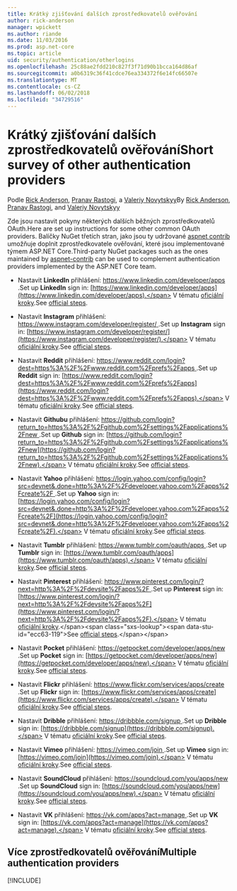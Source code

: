 ```yaml
---
title: Krátký zjišťování dalších zprostředkovatelů ověřování
author: rick-anderson
manager: wpickett
ms.author: riande
ms.date: 11/03/2016
ms.prod: asp.net-core
ms.topic: article
uid: security/authentication/otherlogins
ms.openlocfilehash: 25c88ae2fdd210c827f3f71d90b1bcca164d86af
ms.sourcegitcommit: a0b6319c36f41cdce76ea334372f6e14fc66507e
ms.translationtype: MT
ms.contentlocale: cs-CZ
ms.lasthandoff: 06/02/2018
ms.locfileid: "34729516"
---
```

# <a name="short-survey-of-other-authentication-providers"></a><span data-ttu-id="ecc63-102">Krátký zjišťování dalších zprostředkovatelů ověřování</span><span class="sxs-lookup"><span data-stu-id="ecc63-102">Short survey of other authentication providers</span></span>

<a name="security-authentication-other-logins"></a>

<span data-ttu-id="ecc63-103">Podle [Rick Anderson](https://twitter.com/RickAndMSFT), [Pranav Rastogi](https://github.com/rustd), a [Valeriy Novytskyy](https://github.com/01binary)</span><span class="sxs-lookup"><span data-stu-id="ecc63-103">By [Rick Anderson](https://twitter.com/RickAndMSFT), [Pranav Rastogi](https://github.com/rustd), and [Valeriy Novytskyy](https://github.com/01binary)</span></span>

<span data-ttu-id="ecc63-104">Zde jsou nastavit pokyny některých dalších běžných zprostředkovatelů OAuth.</span><span class="sxs-lookup"><span data-stu-id="ecc63-104">Here are set up instructions for some other common OAuth providers.</span></span> <span data-ttu-id="ecc63-105">Balíčky NuGet třetích stran, jako jsou ty udržované [aspnet contrib](https://www.nuget.org/packages?q=owners%3Aaspnet-contrib+title%3AOAuth) umožňuje doplnit zprostředkovatele ověřování, které jsou implementované týmem ASP.NET Core.</span><span class="sxs-lookup"><span data-stu-id="ecc63-105">Third-party NuGet packages such as the ones maintained by [aspnet-contrib](https://www.nuget.org/packages?q=owners%3Aaspnet-contrib+title%3AOAuth) can be used to complement authentication providers implemented by the ASP.NET Core team.</span></span>

* <span data-ttu-id="ecc63-106">Nastavit **LinkedIn** přihlášení: [ https://www.linkedin.com/developer/apps ](https://www.linkedin.com/developer/apps).</span><span class="sxs-lookup"><span data-stu-id="ecc63-106">Set up **LinkedIn** sign in: [https://www.linkedin.com/developer/apps](https://www.linkedin.com/developer/apps).</span></span> <span data-ttu-id="ecc63-107">V tématu [oficiální kroky](https://developer.linkedin.com/docs/oauth2).</span><span class="sxs-lookup"><span data-stu-id="ecc63-107">See [official steps](https://developer.linkedin.com/docs/oauth2).</span></span>

* <span data-ttu-id="ecc63-108">Nastavit **Instagram** přihlášení: [ https://www.instagram.com/developer/register/ ](https://www.instagram.com/developer/register/).</span><span class="sxs-lookup"><span data-stu-id="ecc63-108">Set up **Instagram** sign in: [https://www.instagram.com/developer/register/](https://www.instagram.com/developer/register/).</span></span> <span data-ttu-id="ecc63-109">V tématu [oficiální kroky](https://www.instagram.com/developer/authentication/).</span><span class="sxs-lookup"><span data-stu-id="ecc63-109">See [official steps](https://www.instagram.com/developer/authentication/).</span></span>

* <span data-ttu-id="ecc63-110">Nastavit **Reddit** přihlášení: [ https://www.reddit.com/login?dest=https%3A%2F%2Fwww.reddit.com%2Fprefs%2Fapps ](https://www.reddit.com/login?dest=https%3A%2F%2Fwww.reddit.com%2Fprefs%2Fapps).</span><span class="sxs-lookup"><span data-stu-id="ecc63-110">Set up **Reddit** sign in: [https://www.reddit.com/login?dest=https%3A%2F%2Fwww.reddit.com%2Fprefs%2Fapps](https://www.reddit.com/login?dest=https%3A%2F%2Fwww.reddit.com%2Fprefs%2Fapps).</span></span> <span data-ttu-id="ecc63-111">V tématu [oficiální kroky](https://github.com/reddit/reddit/wiki/OAuth2-Quick-Start-Example).</span><span class="sxs-lookup"><span data-stu-id="ecc63-111">See [official steps](https://github.com/reddit/reddit/wiki/OAuth2-Quick-Start-Example).</span></span>

* <span data-ttu-id="ecc63-112">Nastavit **Githubu** přihlášení: [ https://github.com/login?return_to=https%3A%2F%2Fgithub.com%2Fsettings%2Fapplications%2Fnew ](https://github.com/login?return_to=https%3A%2F%2Fgithub.com%2Fsettings%2Fapplications%2Fnew).</span><span class="sxs-lookup"><span data-stu-id="ecc63-112">Set up **Github** sign in: [https://github.com/login?return_to=https%3A%2F%2Fgithub.com%2Fsettings%2Fapplications%2Fnew](https://github.com/login?return_to=https%3A%2F%2Fgithub.com%2Fsettings%2Fapplications%2Fnew).</span></span> <span data-ttu-id="ecc63-113">V tématu [oficiální kroky](https://developer.github.com/v3/oauth/).</span><span class="sxs-lookup"><span data-stu-id="ecc63-113">See [official steps](https://developer.github.com/v3/oauth/).</span></span>

* <span data-ttu-id="ecc63-114">Nastavit **Yahoo** přihlášení: [ https://login.yahoo.com/config/login?src=devnet&.done=http%3A%2F%2Fdeveloper.yahoo.com%2Fapps%2Fcreate%2F ](https://login.yahoo.com/config/login?src=devnet&.done=http%3A%2F%2Fdeveloper.yahoo.com%2Fapps%2Fcreate%2F).</span><span class="sxs-lookup"><span data-stu-id="ecc63-114">Set up **Yahoo** sign in: [https://login.yahoo.com/config/login?src=devnet&.done=http%3A%2F%2Fdeveloper.yahoo.com%2Fapps%2Fcreate%2F](https://login.yahoo.com/config/login?src=devnet&.done=http%3A%2F%2Fdeveloper.yahoo.com%2Fapps%2Fcreate%2F).</span></span> <span data-ttu-id="ecc63-115">V tématu [oficiální kroky](https://developer.yahoo.com/bbauth/user.html).</span><span class="sxs-lookup"><span data-stu-id="ecc63-115">See [official steps](https://developer.yahoo.com/bbauth/user.html).</span></span>

* <span data-ttu-id="ecc63-116">Nastavit **Tumblr** přihlášení: [ https://www.tumblr.com/oauth/apps ](https://www.tumblr.com/oauth/apps).</span><span class="sxs-lookup"><span data-stu-id="ecc63-116">Set up **Tumblr** sign in: [https://www.tumblr.com/oauth/apps](https://www.tumblr.com/oauth/apps).</span></span> <span data-ttu-id="ecc63-117">V tématu [oficiální kroky](https://www.tumblr.com/docs/api/v2#auth).</span><span class="sxs-lookup"><span data-stu-id="ecc63-117">See [official steps](https://www.tumblr.com/docs/api/v2#auth).</span></span>

* <span data-ttu-id="ecc63-118">Nastavit **Pinterest** přihlášení: [ https://www.pinterest.com/login/?next=http%3A%2F%2Fdevsite%2Fapps%2F ](https://www.pinterest.com/login/?next=http%3A%2F%2Fdevsite%2Fapps%2F).</span><span class="sxs-lookup"><span data-stu-id="ecc63-118">Set up **Pinterest** sign in: [https://www.pinterest.com/login/?next=http%3A%2F%2Fdevsite%2Fapps%2F](https://www.pinterest.com/login/?next=http%3A%2F%2Fdevsite%2Fapps%2F).</span></span> <span data-ttu-id="ecc63-119">V tématu [oficiální kroky](https://developers.pinterest.com/docs/api/overview/?).</span><span class="sxs-lookup"><span data-stu-id="ecc63-119">See [official steps](https://developers.pinterest.com/docs/api/overview/?).</span></span>

* <span data-ttu-id="ecc63-120">Nastavit **Pocket** přihlášení: [ https://getpocket.com/developer/apps/new ](https://getpocket.com/developer/apps/new).</span><span class="sxs-lookup"><span data-stu-id="ecc63-120">Set up **Pocket** sign in: [https://getpocket.com/developer/apps/new](https://getpocket.com/developer/apps/new).</span></span> <span data-ttu-id="ecc63-121">V tématu [oficiální kroky](https://getpocket.com/developer/docs/authentication).</span><span class="sxs-lookup"><span data-stu-id="ecc63-121">See [official steps](https://getpocket.com/developer/docs/authentication).</span></span>

* <span data-ttu-id="ecc63-122">Nastavit **Flickr** přihlášení: [ https://www.flickr.com/services/apps/create ](https://www.flickr.com/services/apps/create).</span><span class="sxs-lookup"><span data-stu-id="ecc63-122">Set up **Flickr** sign in: [https://www.flickr.com/services/apps/create](https://www.flickr.com/services/apps/create).</span></span> <span data-ttu-id="ecc63-123">V tématu [oficiální kroky](https://www.flickr.com/services/api/auth.oauth.html).</span><span class="sxs-lookup"><span data-stu-id="ecc63-123">See [official steps](https://www.flickr.com/services/api/auth.oauth.html).</span></span>

* <span data-ttu-id="ecc63-124">Nastavit **Dribble** přihlášení: [ https://dribbble.com/signup ](https://dribbble.com/signup).</span><span class="sxs-lookup"><span data-stu-id="ecc63-124">Set up **Dribble** sign in: [https://dribbble.com/signup](https://dribbble.com/signup).</span></span> <span data-ttu-id="ecc63-125">V tématu [oficiální kroky](http://developer.dribbble.com/v1/oauth/).</span><span class="sxs-lookup"><span data-stu-id="ecc63-125">See [official steps](http://developer.dribbble.com/v1/oauth/).</span></span>

* <span data-ttu-id="ecc63-126">Nastavit **Vimeo** přihlášení: [ https://vimeo.com/join ](https://vimeo.com/join).</span><span class="sxs-lookup"><span data-stu-id="ecc63-126">Set up **Vimeo** sign in: [https://vimeo.com/join](https://vimeo.com/join).</span></span> <span data-ttu-id="ecc63-127">V tématu [oficiální kroky](https://developer.vimeo.com/api/authentication).</span><span class="sxs-lookup"><span data-stu-id="ecc63-127">See [official steps](https://developer.vimeo.com/api/authentication).</span></span>

* <span data-ttu-id="ecc63-128">Nastavit **SoundCloud** přihlášení: [ https://soundcloud.com/you/apps/new ](https://soundcloud.com/you/apps/new).</span><span class="sxs-lookup"><span data-stu-id="ecc63-128">Set up **SoundCloud** sign in: [https://soundcloud.com/you/apps/new](https://soundcloud.com/you/apps/new).</span></span> <span data-ttu-id="ecc63-129">V tématu [oficiální kroky](https://developers.soundcloud.com/blog/we-love-oauth-2).</span><span class="sxs-lookup"><span data-stu-id="ecc63-129">See [official steps](https://developers.soundcloud.com/blog/we-love-oauth-2).</span></span>

* <span data-ttu-id="ecc63-130">Nastavit **VK** přihlášení: [ https://vk.com/apps?act=manage ](https://vk.com/apps?act=manage).</span><span class="sxs-lookup"><span data-stu-id="ecc63-130">Set up **VK** sign in: [https://vk.com/apps?act=manage](https://vk.com/apps?act=manage).</span></span> <span data-ttu-id="ecc63-131">V tématu [oficiální kroky](https://vk.com/pages?oid=-17680044&p=Authorizing_Sites).</span><span class="sxs-lookup"><span data-stu-id="ecc63-131">See [official steps](https://vk.com/pages?oid=-17680044&p=Authorizing_Sites).</span></span>

## <a name="multiple-authentication-providers"></a><span data-ttu-id="ecc63-132">Více zprostředkovatelů ověřování</span><span class="sxs-lookup"><span data-stu-id="ecc63-132">Multiple authentication providers</span></span>

[!INCLUDE[](~/includes/chain-auth-providers.md)]
